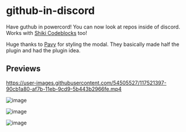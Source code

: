 # github-in-discord
Have guthub in powercord! You can now look at repos inside of discord. Works with [Shiki Codeblocks](https://github.com/Vap0r1ze/vpc-shiki) too!

Huge thanks to [Pavy](https://github.com/loremly) for styling the modal. They basically made half the plugin and had the plugin idea.

## Previews

https://user-images.githubusercontent.com/54505527/117521397-90cb1a80-af7b-11eb-9cd9-5b443b2966fe.mp4

![image](https://user-images.githubusercontent.com/54505527/117517387-e4cd0380-af69-11eb-87d7-474f072dcb57.png)

![image](https://user-images.githubusercontent.com/54505527/117521473-fc14ec80-af7b-11eb-82d8-03033e3cc476.png)

![image](https://user-images.githubusercontent.com/54505527/117521488-10f18000-af7c-11eb-9b6d-6ecde20682e8.png)
